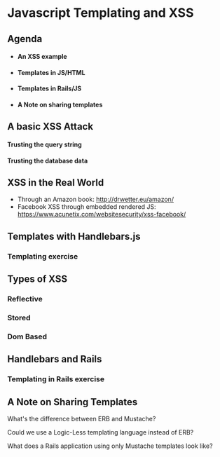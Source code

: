 # Javascript Templating and XSS

## Agenda

* #### An XSS example
* #### Templates in JS/HTML
* #### Templates in Rails/JS
* #### A Note on sharing templates

## A basic XSS Attack
#### Trusting the query string
#### Trusting the database data

## XSS in the Real World
* Through an Amazon book: http://drwetter.eu/amazon/
* Facebook XSS through embedded rendered JS: https://www.acunetix.com/websitesecurity/xss-facebook/

## Templates with Handlebars.js

### Templating exercise

## Types of XSS
### Reflective
### Stored
### Dom Based
## Handlebars and Rails

### Templating in Rails exercise

## A Note on Sharing Templates

What's the difference between ERB and Mustache?

Could we use a Logic-Less templating language instead of ERB?

What does a Rails application using only Mustache templates look like?
	